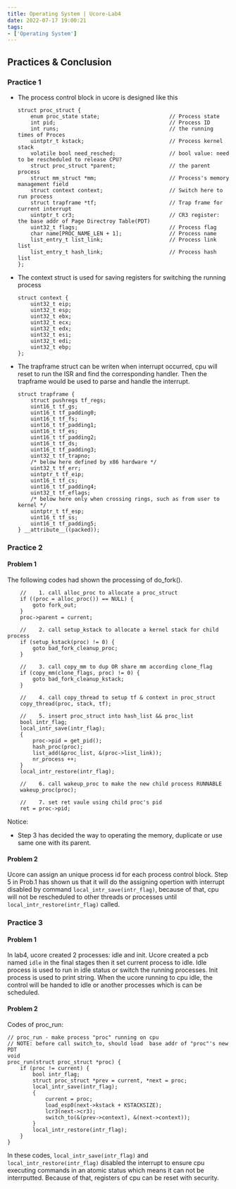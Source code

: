 ```yaml
---
title: Operating System | Ucore-Lab4
date: 2022-07-17 19:00:21
tags:
- ['Operating System']
---
```


## Practices & Conclusion

### Practice 1
- The process control block in ucore is designed like this
    ```
    struct proc_struct {
        enum proc_state state;                      // Process state
        int pid;                                    // Process ID
        int runs;                                   // the running times of Proces
        uintptr_t kstack;                           // Process kernel stack
        volatile bool need_resched;                 // bool value: need to be rescheduled to release CPU?
        struct proc_struct *parent;                 // the parent process
        struct mm_struct *mm;                       // Process's memory management field
        struct context context;                     // Switch here to run process
        struct trapframe *tf;                       // Trap frame for current interrupt
        uintptr_t cr3;                              // CR3 register: the base addr of Page Directroy Table(PDT)
        uint32_t flags;                             // Process flag
        char name[PROC_NAME_LEN + 1];               // Process name
        list_entry_t list_link;                     // Process link list 
        list_entry_t hash_link;                     // Process hash list
    };
    ```

- The context struct is used for saving registers for switching the running process
    ```
    struct context {
        uint32_t eip;
        uint32_t esp;
        uint32_t ebx;
        uint32_t ecx;
        uint32_t edx;
        uint32_t esi;
        uint32_t edi;
        uint32_t ebp;
    };
    ```

- The trapframe struct can be writen when interrupt occurred, cpu will reset to run the ISR and find the corresponding handler. Then the trapframe would be used to parse and handle the interrupt.
    ```
    struct trapframe {
        struct pushregs tf_regs;
        uint16_t tf_gs;
        uint16_t tf_padding0;
        uint16_t tf_fs;
        uint16_t tf_padding1;
        uint16_t tf_es;
        uint16_t tf_padding2;
        uint16_t tf_ds;
        uint16_t tf_padding3;
        uint32_t tf_trapno;
        /* below here defined by x86 hardware */
        uint32_t tf_err;
        uintptr_t tf_eip;
        uint16_t tf_cs;
        uint16_t tf_padding4;
        uint32_t tf_eflags;
        /* below here only when crossing rings, such as from user to kernel */
        uintptr_t tf_esp;
        uint16_t tf_ss;
        uint16_t tf_padding5;
    } __attribute__((packed));
    ```

### Practice 2

#### Problem 1
The following codes had shown the processing of do_fork().
```
    //    1. call alloc_proc to allocate a proc_struct
    if ((proc = alloc_proc()) == NULL) {
        goto fork_out;
    }
    proc->parent = current;
    
    //    2. call setup_kstack to allocate a kernel stack for child process
    if (setup_kstack(proc) != 0) {
        goto bad_fork_cleanup_proc;
    }
    
    //    3. call copy_mm to dup OR share mm according clone_flag
    if (copy_mm(clone_flags, proc) != 0) {
        goto bad_fork_cleanup_kstack;
    }
    
    //    4. call copy_thread to setup tf & context in proc_struct
    copy_thread(proc, stack, tf);
    
    //    5. insert proc_struct into hash_list && proc_list
    bool intr_flag;
    local_intr_save(intr_flag);
    {
        proc->pid = get_pid();
        hash_proc(proc);
        list_add(&proc_list, &(proc->list_link));
        nr_process ++;
    }
    local_intr_restore(intr_flag);
    
    //    6. call wakeup_proc to make the new child process RUNNABLE
    wakeup_proc(proc);

    //    7. set ret vaule using child proc's pid
    ret = proc->pid;
```
Notice: 
- Step 3 has decided the way to operating the memory, duplicate or use same one with its parent.

#### Problem 2
Ucore can assign an unique process id for each process control block. Step 5 in Prob.1 has shown us that it will do the assigning opertion with interrupt disabled by command ```local_intr_save(intr_flag)```, because of that, cpu will not be rescheduled to other threads or processes until ```local_intr_restore(intr_flag)``` called.

### Practice 3

#### Problem 1
In lab4, ucore created 2 processes: idle and init. 
Ucore created a pcb named ```idle``` in the final stages then it set current process to idle. Idle process is used to run in idle status or switch the running processes. Init process is used to print string. When the ucore running to cpu idle, the control will be handed to idle or another processes which is can be scheduled.

#### Problem 2
Codes of proc_run:
```
// proc_run - make process "proc" running on cpu
// NOTE: before call switch_to, should load  base addr of "proc"'s new PDT
void
proc_run(struct proc_struct *proc) {
    if (proc != current) {
        bool intr_flag;
        struct proc_struct *prev = current, *next = proc;
        local_intr_save(intr_flag);
        {
            current = proc;
            load_esp0(next->kstack + KSTACKSIZE);
            lcr3(next->cr3);
            switch_to(&(prev->context), &(next->context));
        }
        local_intr_restore(intr_flag);
    }
}
```
In these codes, ```local_intr_save(intr_flag)``` and ```local_intr_restore(intr_flag)``` disabled the interrupt to ensure cpu executing commands in an atomic status which means it can not be interrputted. Because of that, registers of cpu can be reset with security. 